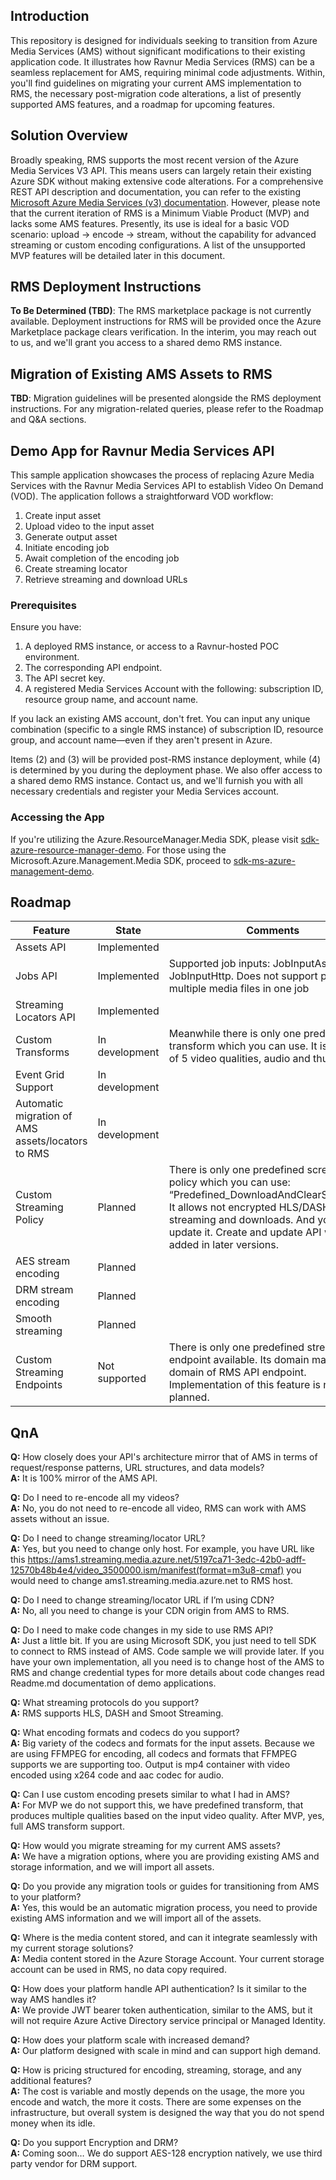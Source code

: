 ## Introduction

This repository is designed for individuals seeking to transition from Azure Media Services (AMS) without significant modifications to their existing application code. It illustrates how Ravnur Media Services (RMS) can be a seamless replacement for AMS, requiring minimal code adjustments. Within, you'll find guidelines on migrating your current AMS implementation to RMS, the necessary post-migration code alterations, a list of presently supported AMS features, and a roadmap for upcoming features.

## Solution Overview

Broadly speaking, RMS supports the most recent version of the Azure Media Services V3 API. This means users can largely retain their existing Azure SDK without making extensive code alterations. For a comprehensive REST API description and documentation, you can refer to the existing [Microsoft Azure Media Services (v3) documentation](https://learn.microsoft.com/en-us/azure/media-services/latest/). However, please note that the current iteration of RMS is a Minimum Viable Product (MVP) and lacks some AMS features. Presently, its use is ideal for a basic VOD scenario: upload -> encode -> stream, without the capability for advanced streaming or custom encoding configurations. A list of the unsupported MVP features will be detailed later in this document.

## RMS Deployment Instructions

**To Be Determined (TBD)**: The RMS marketplace package is not currently available. Deployment instructions for RMS will be provided once the Azure Marketplace package clears verification. In the interim, you may reach out to us, and we'll grant you access to a shared demo RMS instance.

## Migration of Existing AMS Assets to RMS

**TBD**: Migration guidelines will be presented alongside the RMS deployment instructions. For any migration-related queries, please refer to the Roadmap and Q&A sections.

## Demo App for Ravnur Media Services API

This sample application showcases the process of replacing Azure Media Services with the Ravnur Media Services API to establish Video On Demand (VOD). The application follows a straightforward VOD workflow:
1. Create input asset
2. Upload video to the input asset
3. Generate output asset
4. Initiate encoding job
5. Await completion of the encoding job
6. Create streaming locator
7. Retrieve streaming and download URLs

### Prerequisites

Ensure you have:
1. A deployed RMS instance, or access to a Ravnur-hosted POC environment.
2. The corresponding API endpoint.
3. The API secret key.
4. A registered Media Services Account with the following: subscription ID, resource group name, and account name.

If you lack an existing AMS account, don't fret. You can input any unique combination (specific to a single RMS instance) of subscription ID, resource group, and account name—even if they aren't present in Azure.

Items (2) and (3) will be provided post-RMS instance deployment, while (4) is determined by you during the deployment phase. We also offer access to a shared demo RMS instance. Contact us, and we'll furnish you with all necessary credentials and register your Media Services account.

### Accessing the App

If you're utilizing the Azure.ResourceManager.Media SDK, please visit [sdk-azure-resource-manager-demo](sdk-azure-resource-manager-demo). 
For those using the Microsoft.Azure.Management.Media SDK, proceed to [sdk-ms-azure-management-demo](sdk-ms-azure-management-demo).

## Roadmap

| Feature | State | Comments |
|---------|-------|----------|
| Assets API | Implemented | |
| Jobs API | Implemented | Supported job inputs: JobInputAsset, JobInputHttp. Does not support  processing multiple media files in one job |
| Streaming Locators API | Implemented | |
| Custom Transforms | In development | Meanwhile there is only one predefined transform which you can use. It is a ladder of 5 video qualities, audio and thumbnails. |
| Event Grid Support | In development | |
| Automatic migration of AMS assets/locators to RMS | In development | |
| Custom Streaming Policy | Planned | There is only one predefined screaming policy which you can use: “Predefined_DownloadAndClearStreaming”. It allows not encrypted HLS/DASH streaming and downloads. And you cannot update it. Create and update API will be added in later versions. |
| AES stream encoding | Planned | |
| DRM stream encoding | Planned | |
| Smooth streaming | Planned | |
| Custom Streaming Endpoints | Not supported | There is only one predefined streaming endpoint available. Its domain matches with domain of RMS API endpoint. Implementation of this feature is not planned. |

## QnA

**Q:** How closely does your API's architecture mirror that of AMS in terms of request/response patterns, URL structures, and data models?<br>
**A:** It is 100% mirror of the AMS API. 

**Q:** Do I need to re-encode all my videos?<br>
**A:** No, you do not need to re-encode all video, RMS can work with AMS assets without an issue.

**Q:** Do I need to change streaming/locator URL?<br>
**A:** Yes, but you need to change only host. For example, you have URL like this https://ams1.streaming.media.azure.net/5197ca71-3edc-42b0-adff-12570b48b4e4/video_3500000.ism/manifest(format=m3u8-cmaf) you would need to change ams1.streaming.media.azure.net to RMS host.

**Q:** Do I need to change streaming/locator URL if I’m using CDN?<br>
**A:** No, all you need to change is your CDN origin from AMS to RMS.

**Q:** Do I need to make code changes in my side to use RMS API?<br>
**A:** Just a little bit. If you are using Microsoft SDK, you just need to tell SDK to connect to RMS instead of AMS. Code sample we will provide later. If you have your own implementation, all you need is to change host of the AMS to RMS and change credential types for more details about code changes read Readme.md documentation of demo applications. 

**Q:** What streaming protocols do you support?<br>
**A:** RMS supports HLS, DASH and Smoot Streaming.

**Q:** What encoding formats and codecs do you support?<br>
**A:** Big variety of the codecs and formats for the input assets. Because we are using FFMPEG for encoding, all codecs and formats that FFMPEG supports we are supporting too.
Output is mp4 container with video encoded using x264 code and aac codec for audio.

**Q:** Can I use custom encoding presets similar to what I had in AMS?<br>
**A:** For MVP we do not support this, we have predefined transform, that produces multiple qualities based on the input video quality. 
After MVP, yes, full AMS transform support.

**Q:** How would you migrate streaming for my current AMS assets?<br>
**A:** We have a migration options, where you are providing existing AMS and storage information, and we will import all assets.

**Q:** Do you provide any migration tools or guides for transitioning from AMS to your platform?<br>
**A:** Yes, this would be an automatic migration process, you need to provide existing AMS information and we will import all of the assets.

**Q:** Where is the media content stored, and can it integrate seamlessly with my current storage solutions?<br>
**A:** Media content stored in the Azure Storage Account. Your current storage account can be used in RMS, no data copy required.

**Q:** How does your platform handle API authentication? Is it similar to the way AMS handles it?<br>
**A:** We provide JWT bearer token authentication, similar to the AMS, but it will not require Azure Active Directory service principal or Managed Identity.

**Q:** How does your platform scale with increased demand?<br>
**A:** Our platform designed with scale in mind and can support high demand. 

**Q:** How is pricing structured for encoding, streaming, storage, and any additional features?<br>
**A:** The cost is variable and mostly depends on the usage, the more you encode and watch, the more it costs.
There are some expenses on the infrastructure, but overall system is designed the way that you do not spend money when its idle.

**Q:** Do you support Encryption and DRM?<br>
**A:** Coming soon…  We do support AES-128 encryption natively, we use third party vendor for DRM support. 



